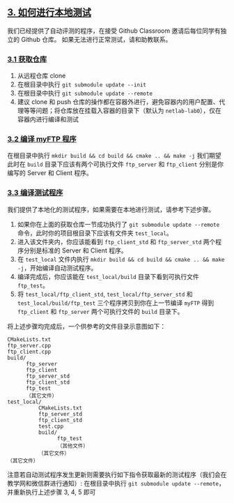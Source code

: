 ## [3. 如何进行本地测试](https://edu.n2sys.cn/#/tut_lab/lv1/1.myftp?id=_3-%e5%a6%82%e4%bd%95%e8%bf%9b%e8%a1%8c%e6%9c%ac%e5%9c%b0%e6%b5%8b%e8%af%95)

我们已经提供了自动评测的程序，在接受 Github Classroom 邀请后每位同学有独立的 Github 仓库。
如果无法进行正常测试，请和助教联系。

### [3.1 获取仓库](https://edu.n2sys.cn/#/tut_lab/lv1/1.myftp?id=_31-%e8%8e%b7%e5%8f%96%e4%bb%93%e5%ba%93)

1. 从远程仓库 clone
2. 在根目录中执行 `git submodule update --init`
3. 在根目录中执行 `git submodule update --remote`
4. 建议 clone 和 push 仓库的操作都在容器外进行，避免容器内的用户配置、代理等等问题；将仓库放在挂载入容器的目录下（默认为 `netlab-lab0`），仅在容器内进行编译和测试

### [3.2 编译 myFTP 程序](https://edu.n2sys.cn/#/tut_lab/lv1/1.myftp?id=_32-%e7%bc%96%e8%af%91-myftp-%e7%a8%8b%e5%ba%8f)

在根目录中执行 `mkdir build && cd build && cmake .. && make -j`
我们期望此时在 `build` 目录下应该有两个可执行文件 `ftp_server` 和 `ftp_client` 分别是你编写的 Server 和 Client 程序。

### [3.3 编译测试程序](https://edu.n2sys.cn/#/tut_lab/lv1/1.myftp?id=_33-%e7%bc%96%e8%af%91%e6%b5%8b%e8%af%95%e7%a8%8b%e5%ba%8f)

我们提供了本地化的测试程序，如果需要在本地进行测试，请参考下述步骤。

1. 如果你在上面的获取仓库一节成功执行了 `git submodule update --remote` 命令，此时你的项目根目录下应该有文件夹 `test_local`。
2. 进入该文件夹内，你应该能看到 `ftp_client_std` 和 `ftp_server_std` 两个程序分别是标准的 Server 和 Client 程序。
3. 在 `test_local` 文件内执行 `mkdir build && cd build && cmake .. && make -j`，开始编译自动测试程序。
4. 编译完成后，你应该能在 `test_local/build` 目录下看到可执行文件 `ftp_test`。
5. 将 `test_local/ftp_client_std`, `test_local/ftp_server_std` 和 `test_local/build/ftp_test` 三个程序拷贝到你在上一节编译 `myFTP` 得到 `ftp_client` 和 `ftp_server` 两个可执行文件的 `build` 目录下。

将上述步骤均完成后，一个供参考的文件目录示意图如下：

```plain
CMakeLists.txt
ftp_server.cpp
ftp_client.cpp
build/
      ftp_server
      ftp_client
      ftp_server_std
      ftp_client_std
      ftp_test
      （其它文件）
test_local/
          CMakeLists.txt
          ftp_server_std
          ftp_client_std
          test.cpp
          build/
                ftp_test
                （其他文件）
          （其它文件）
（其它文件）
```

注意若自动测试程序发生更新则需要执行如下指令获取最新的测试程序（我们会在教学网和微信群进行通知）:
在根目录中执行 `git submodule update --remote`，并重新执行上述步骤 3, 4, 5 即可
